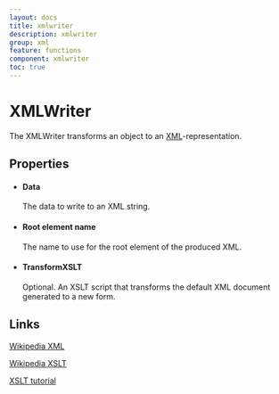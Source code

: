 ```yaml
---
layout: docs
title: xmlwriter
description: xmlwriter
group: xml
feature: functions
component: xmlwriter
toc: true
---
```

XMLWriter
=========

The XMLWriter transforms an object to an
[XML](http://en.wikipedia.org/wiki/XML)-representation.

Properties
----------

-  #### Data

    The data to write to an XML string.

-  #### Root element name

    The name to use for the root element of the produced XML.

-  #### TransformXSLT

    Optional. An XSLT script that transforms the default XML document
    generated to a new form.

Links
-----

[Wikipedia XML](http://en.wikipedia.org/wiki/XML)

[Wikipedia XSLT](http://en.wikipedia.org/wiki/XSLT)

[XSLT tutorial](https://www.w3schools.com/xml/xsl_intro.asp)
